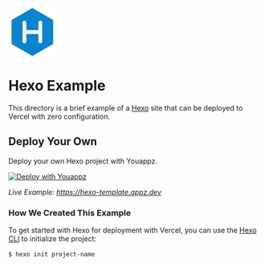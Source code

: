 ![Hexo Logo](https://github.com/youappz/youappz/blob/main/packages/frameworks/logos/hexo.svg)

# Hexo Example

This directory is a brief example of a [Hexo](https://hexo.io/) site that can be deployed to Vercel with zero configuration.

## Deploy Your Own

Deploy your own Hexo project with Youappz.

[![Deploy with Youappz](https://youppz.com/button)](https://youppz.com/?url=https://get.youappz.com/examples/hexo.tar.gz)

_Live Example: https://hexo-template.appz.dev_

### How We Created This Example

To get started with Hexo for deployment with Vercel, you can use the [Hexo CLI](https://hexo.io/docs/index.html#Installation) to initialize the project:

```shell
$ hexo init project-name
```
